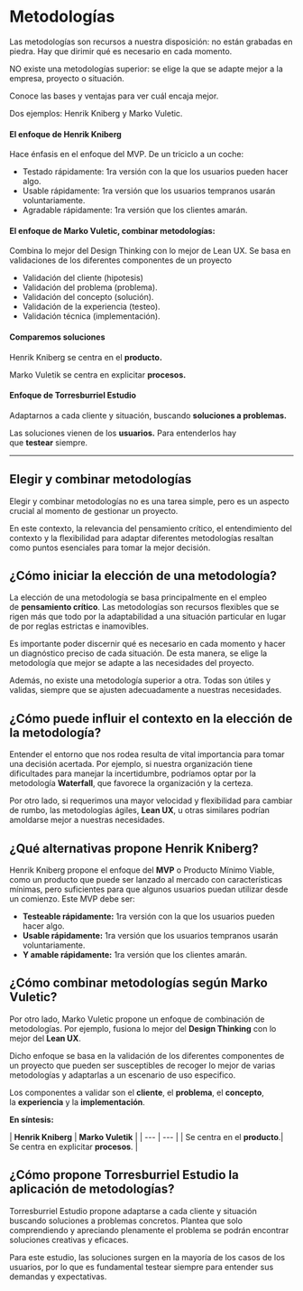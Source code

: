 # Metodologías

Las metodologías son recursos a nuestra disposición: no están grabadas en piedra. Hay que dirimir qué es necesario en cada momento.

NO existe una metodologías superior: se elige la que se adapte mejor a la empresa, proyecto o situación.

Conoce las bases y ventajas para ver cuál encaja mejor.

Dos ejemplos: Henrik Kniberg y Marko Vuletic.

#### El enfoque de Henrik Kniberg

Hace énfasis en el enfoque del MVP. De un triciclo a un coche:

*   Testado rápidamente: 1ra versión con la que los usuarios pueden hacer algo.
*   Usable rápidamente: 1ra versión que los usuarios tempranos usarán voluntariamente.
*   Agradable rápidamente: 1ra versión que los clientes amarán.

#### El enfoque de Marko Vuletic, combinar metodologías:

Combina lo mejor del Design Thinking con lo mejor de Lean UX. Se basa en validaciones de los diferentes componentes de un proyecto

*   Validación del cliente (hipotesis)
*   Validación del problema (problema).
*   Validación del concepto (solución).
*   Validación de la experiencia (testeo).
*   Validación técnica (implementación).

#### Comparemos soluciones

Henrik Kniberg se centra en el **producto.**

Marko Vuletik se centra en explicitar **procesos.**

#### Enfoque de Torresburriel Estudio

Adaptarnos a cada cliente y situación, buscando **soluciones a problemas.**

Las soluciones vienen de los **usuarios.** Para entenderlos hay que **testear** siempre.

***

## Elegir y combinar metodologías
Elegir y combinar metodologías no es una tarea simple, pero es un aspecto crucial al momento de gestionar un proyecto.

En este contexto, la relevancia del pensamiento crítico, el entendimiento del contexto y la flexibilidad para adaptar diferentes metodologías resaltan como puntos esenciales para tomar la mejor decisión.

¿Cómo iniciar la elección de una metodología?
---------------------------------------------

La elección de una metodología se basa principalmente en el empleo de **pensamiento crítico**. Las metodologías son recursos flexibles que se rigen más que todo por la adaptabilidad a una situación particular en lugar de por reglas estrictas e inamovibles.

Es importante poder discernir qué es necesario en cada momento y hacer un diagnóstico preciso de cada situación. De esta manera, se elige la metodología que mejor se adapte a las necesidades del proyecto.

Además, no existe una metodología superior a otra. Todas son útiles y validas, siempre que se ajusten adecuadamente a nuestras necesidades.

¿Cómo puede influir el contexto en la elección de la metodología?
-----------------------------------------------------------------

Entender el entorno que nos rodea resulta de vital importancia para tomar una decisión acertada. Por ejemplo, si nuestra organización tiene dificultades para manejar la incertidumbre, podríamos optar por la metodología **Waterfall**, que favorece la organización y la certeza.

Por otro lado, si requerimos una mayor velocidad y flexibilidad para cambiar de rumbo, las metodologías ágiles, **Lean UX**, u otras similares podrían amoldarse mejor a nuestras necesidades.

¿Qué alternativas propone Henrik Kniberg?
-----------------------------------------

Henrik Kniberg propone el enfoque del **MVP** o Producto Mínimo Viable, como un producto que puede ser lanzado al mercado con características mínimas, pero suficientes para que algunos usuarios puedan utilizar desde un comienzo. Este MVP debe ser:

*   **Testeable rápidamente:** 1ra versión con la que los usuarios pueden hacer algo.
*   **Usable rápidamente:** 1ra versión que los usuarios tempranos usarán voluntariamente.
*   **Y amable rápidamente:** 1ra versión que los clientes amarán.

¿Cómo combinar metodologías según Marko Vuletic?
------------------------------------------------

Por otro lado, Marko Vuletic propone un enfoque de combinación de metodologías. Por ejemplo, fusiona lo mejor del **Design Thinking** con lo mejor del **Lean UX**.

Dicho enfoque se basa en la validación de los diferentes componentes de un proyecto que pueden ser susceptibles de recoger lo mejor de varias metodologías y adaptarlas a un escenario de uso especifico.

Los componentes a validar son el **cliente**, el **problema**, el **concepto**, la **experiencia** y la **implementación**.

**En síntesis:**

| **Henrik Kniberg** | **Marko Vuletik** | | --- | --- | | Se centra en el **producto**.| Se centra en explicitar **procesos**. |

¿Cómo propone Torresburriel Estudio la aplicación de metodologías?
------------------------------------------------------------------

Torresburriel Estudio propone adaptarse a cada cliente y situación buscando soluciones a problemas concretos. Plantea que solo comprendiendo y apreciando plenamente el problema se podrán encontrar soluciones creativas y eficaces.

Para este estudio, las soluciones surgen en la mayoría de los casos de los usuarios, por lo que es fundamental testear siempre para entender sus demandas y expectativas.